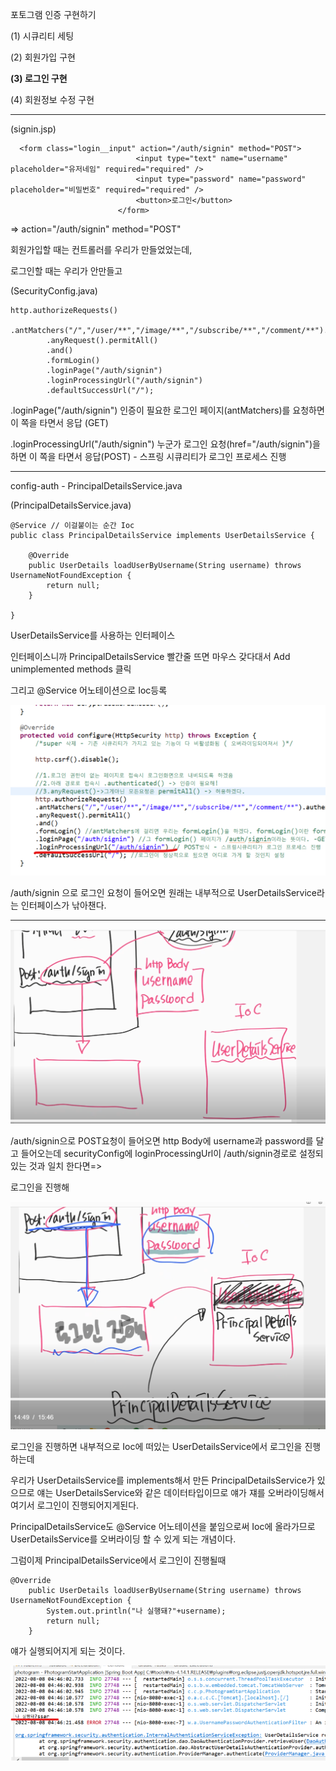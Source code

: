 포토그램 인증 구현하기

(1) 시큐리티 세팅

(2) 회원가입 구현

**(3) 로그인 구현**

(4) 회원정보 수정 구현

---

(signin.jsp)

```
  <form class="login__input" action="/auth/signin" method="POST">
                            <input type="text" name="username" placeholder="유저네임" required="required" />
                            <input type="password" name="password" placeholder="비밀번호" required="required" />
                            <button>로그인</button>
                        </form>
```

=> action="/auth/signin" method="POST"

회원가입할 때는 컨트롤러를 우리가 만들었었는데,

로그인할 때는 우리가 안만들고

(SecurityConfig.java)

```
http.authorizeRequests()
		.antMatchers("/","/user/**","/image/**","/subscribe/**","/comment/**").authenticated()
		.anyRequest().permitAll()
		.and()
		.formLogin()
		.loginPage("/auth/signin")
		.loginProcessingUrl("/auth/signin")
		.defaultSuccessUrl("/");
```

.loginPage("/auth/signin")
인증이 필요한 로그인 페이지(antMatchers)를 요청하면 이 쪽을 타면서 응답 (GET)

.loginProcessingUrl("/auth/signin")
누군가 로그인 요청(href="/auth/signin")을 하면 이 쪽을 타면서 응답(POST) - 스프링 시큐리티가 로그인 프로세스 진행

---

config-auth - PrincipalDetailsService.java

(PrincipalDetailsService.java)

```
@Service // 이걸붙이는 순간 Ioc
public class PrincipalDetailsService implements UserDetailsService {

	@Override
	public UserDetails loadUserByUsername(String username) throws UsernameNotFoundException {
		return null;
	}

}

```

UserDetailsService를 사용하는 인터페이스

인터페이스니까 PrincipalDetailsService 빨간줄 뜨면 마우스 갖다대서 Add unimplemented methods 클릭

그리고 @Service 어노테이션으로 Ioc등록

![Visual Studio Code](/img/authLogin.png)

/auth/signin 으로 로그인 요청이 들어오면 원래는 내부적으로 UserDetailsService라는 인터페이스가 낚아챈다.

---

![Visual Studio Code](/img/auth1.png)

/auth/signin으로 POST요청이 들어오면 http Body에 username과 password를 달고 들어오는데 securityConfig에 loginProcessingUrl이 /auth/signin경로로 설정되있는 것과 일치 한다면=>

로그인을 진행해

![Visual Studio Code](/img/auth2.png)

로그인을 진행하면 내부적으로 Ioc에 떠있는 UserDetailsService에서 로그인을 진행하는데

우리가 UserDetailsService를 implements해서 만든 PrincipalDetailsService가 있으므로 얘는 UserDetailsService와 같은 데이터타입이므로 얘가 쟤를 오버라이딩해서 여기서 로그인이 진행되어지게된다.

PrincipalDetailsService도 @Service 어노테이션을 붙임으로써 Ioc에 올라가므로 UserDetailsService를 오버라이딩 할 수 있게 되는 개념이다.

그럼이제 PrincipalDetailsService에서 로그인이 진행될때

```
@Override
	public UserDetails loadUserByUsername(String username) throws UsernameNotFoundException {
        System.out.println("나 실행돼?"+username);
		return null;
	}

```

얘가 실행되어지게 되는 것이다.

![Visual Studio Code](/img/loginTest.png)
